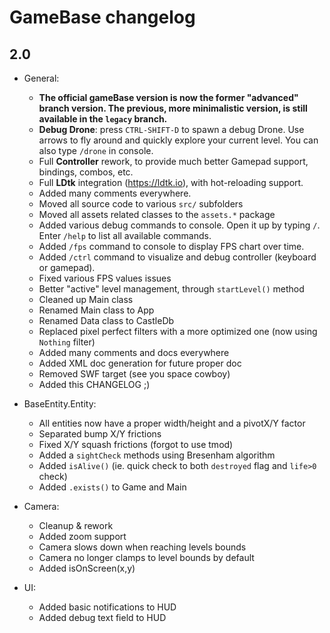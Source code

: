 # GameBase changelog

## 2.0

- General:
	- **The official gameBase version is now the former "advanced" branch version. The previous, more minimalistic
	  version, is still available in the `legacy` branch.**
	- **Debug Drone**: press `CTRL-SHIFT-D` to spawn a debug Drone. Use arrows to fly around and quickly explore your
	  current level. You can also type `/drone` in console.
	- Full **Controller** rework, to provide much better Gamepad support, bindings, combos, etc.
	- Full **LDtk** integration (https://ldtk.io), with hot-reloading support.
	- Added many comments everywhere.
	- Moved all source code to various `src/` subfolders
	- Moved all assets related classes to the `assets.*` package
	- Added various debug commands to console. Open it up by typing `/`. Enter `/help` to list all available commands.
	- Added `/fps` command to console to display FPS chart over time.
	- Added `/ctrl` command to visualize and debug controller (keyboard or gamepad).
	- Fixed various FPS values issues
	- Better "active" level management, through `startLevel()` method
	- Cleaned up Main class
	- Renamed Main class to App
	- Renamed Data class to CastleDb
	- Replaced pixel perfect filters with a more optimized one (now using `Nothing` filter)
	- Added many comments and docs everywhere
	- Added XML doc generation for future proper doc
	- Removed SWF target (see you space cowboy)
	- Added this CHANGELOG ;)

- BaseEntity.Entity:
	- All entities now have a proper width/height and a pivotX/Y factor
	- Separated bump X/Y frictions
	- Fixed X/Y squash frictions (forgot to use tmod)
	- Added a `sightCheck` methods using Bresenham algorithm
	- Added `isAlive()` (ie. quick check to both `destroyed` flag and `life>0` check)
	- Added `.exists()` to Game and Main

- Camera:
	- Cleanup & rework
	- Added zoom support
	- Camera slows down when reaching levels bounds
	- Camera no longer clamps to level bounds by default
	- Added isOnScreen(x,y)

- UI:
	- Added basic notifications to HUD
	- Added debug text field to HUD
